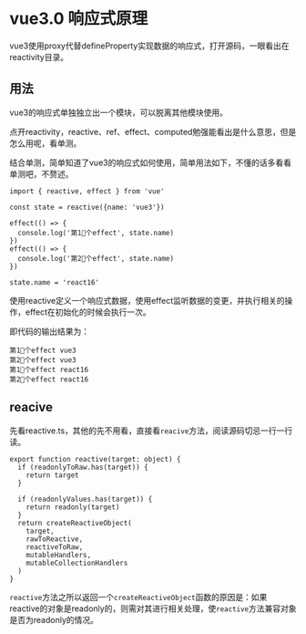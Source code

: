 # vue3.0 响应式原理

vue3使用proxy代替defineProperty实现数据的响应式，打开源码，一眼看出在reactivity目录。

## 用法

vue3的响应式单独独立出一个模块，可以脱离其他模块使用。

点开reactivity，reactive、ref、effect、computed勉强能看出是什么意思，但是怎么用呢，看单测。

结合单测，简单知道了vue3的响应式如何使用，简单用法如下，不懂的话多看看单测吧，不赘述。

```
import { reactive, effect } from 'vue'

const state = reactive({name: 'vue3'})

effect(() => {
  console.log('第1⃣️个effect', state.name)
})
effect(() => {
  console.log('第2⃣️个effect', state.name)
})

state.name = 'react16'
```

使用reactive定义一个响应式数据，使用effect监听数据的变更，并执行相关的操作，effect在初始化的时候会执行一次。

即代码的输出结果为：

```
第1⃣️个effect vue3
第2⃣️个effect vue3
第1⃣️个effect react16
第2⃣️个effect react16
```

## reacive

先看reactive.ts，其他的先不用看，直接看`reacive`方法，阅读源码切忌一行一行读。

```
export function reactive(target: object) {
  if (readonlyToRaw.has(target)) {
    return target
  }
  
  if (readonlyValues.has(target)) {
    return readonly(target)
  }
  return createReactiveObject(
    target,
    rawToReactive,
    reactiveToRaw,
    mutableHandlers,
    mutableCollectionHandlers
  )
}
```

`reactive`方法之所以返回一个`createReactiveObject`函数的原因是：如果reactive的对象是readonly的，则需对其进行相关处理，使`reactive`方法兼容对象是否为readonly的情况。

